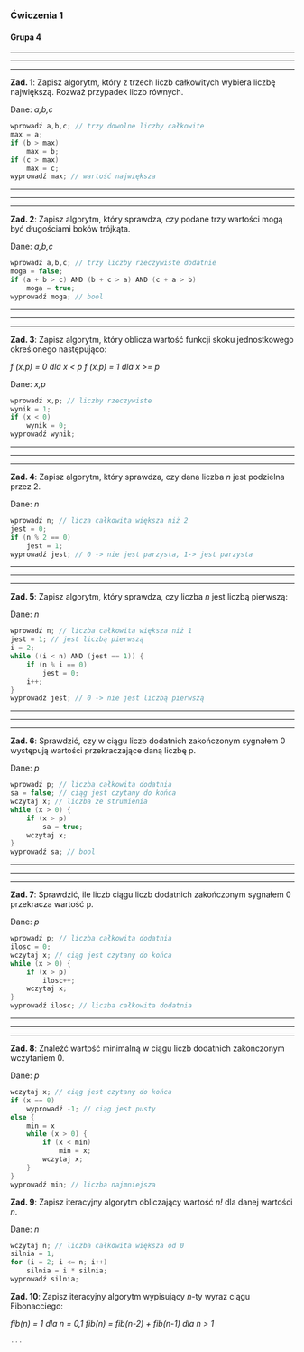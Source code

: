 ﻿### Ćwiczenia 1
#### Grupa 4
___
___
___
**Zad. 1**: Zapisz algorytm, który z trzech liczb całkowitych wybiera liczbę największą. Rozważ przypadek liczb równych.

Dane: *a,b,c*
	
```c++
wprowadź a,b,c; // trzy dowolne liczby całkowite
max = a;
if (b > max) 
	max = b;
if (c > max) 
	max = c;
wyprowadź max; // wartość największa
```
___
___
___
**Zad. 2**: Zapisz algorytm, który sprawdza, czy podane trzy wartości mogą być długościami boków trójkąta.

Dane: *a,b,c*
	
```c++
wprowadź a,b,c; // trzy liczby rzeczywiste dodatnie
moga = false;
if (a + b > c) AND (b + c > a) AND (c + a > b)
	moga = true;
wyprowadź moga; // bool
```
___
___
___
**Zad. 3**: Zapisz algorytm, który oblicza wartość funkcji skoku jednostkowego określonego następująco:

*f (x,p) = 0 dla x < p*
*f (x,p) = 1 dla x >= p*

Dane: *x,p*
	
```c++
wprowadź x,p; // liczby rzeczywiste
wynik = 1;
if (x < 0)
	wynik = 0;
wyprowadź wynik;
```
___
___
___
**Zad. 4**: Zapisz algorytm, który sprawdza, czy dana liczba *n* jest podzielna przez 2.

Dane: *n*
	
```c++
wprowadź n; // licza całkowita większa niż 2
jest = 0;
if (n % 2 == 0)
	jest = 1;
wyprowadź jest; // 0 -> nie jest parzysta, 1-> jest parzysta
```
___
___
___
**Zad. 5**: Zapisz algorytm, który sprawdza, czy liczba *n* jest liczbą pierwszą:

Dane: *n*
	
```c++
wprowadź n; // liczba całkowita większa niż 1
jest = 1; // jest liczbą pierwszą
i = 2;
while ((i < n) AND (jest == 1)) {
	if (n % i == 0)
		jest = 0;
	i++;
}
wyprowadź jest; // 0 -> nie jest liczbą pierwszą
```
___
___
___
**Zad. 6**: Sprawdzić, czy w ciągu liczb dodatnich zakończonym sygnałem 0 występują wartości przekraczające daną liczbę p.

Dane: *p*
	
```c++
wprowadź p; // liczba całkowita dodatnia
sa = false; // ciąg jest czytany do końca
wczytaj x; // liczba ze strumienia
while (x > 0) {
	if (x > p)
		sa = true;
	wczytaj x;
}
wyprowadź sa; // bool
```
___
___
___
**Zad. 7**: Sprawdzić, ile liczb ciągu liczb dodatnich zakończonym sygnałem 0 przekracza wartość p.

Dane: *p*
	
```c++
wprowadź p; // liczba całkowita dodatnia
ilosc = 0;
wczytaj x; // ciąg jest czytany do końca
while (x > 0) {
	if (x > p)
		ilosc++;
	wczytaj x;
}
wyprowadź ilosc; // liczba całkowita dodatnia
```
___
___
___
**Zad. 8**: Znaleźć wartość minimalną w ciągu liczb dodatnich zakończonym wczytaniem 0.

Dane: *p*
	
```c++
wczytaj x; // ciąg jest czytany do końca
if (x == 0)
	wyprowadź -1; // ciąg jest pusty
else {
	min = x
	while (x > 0) {
		if (x < min)
			min = x;
		wczytaj x;
	}
}
wyprowadź min; // liczba najmniejsza
```
**Zad. 9**: Zapisz iteracyjny algorytm obliczający wartość *n!* dla danej wartości *n*.

Dane: *n*
	
```c++
wczytaj n; // liczba całkowita większa od 0
silnia = 1;
for (i = 2; i <= n; i++)
	silnia = i * silnia;
wyprowadź silnia; 
```
**Zad. 10**: Zapisz iteracyjny algorytm wypisujący *n*-ty wyraz ciągu Fibonacciego:

*fib(n) = 1 dla n = 0,1*
*fib(n) = fib(n-2) + fib(n-1) dla n > 1*
	
```c++
...
```